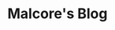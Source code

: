 ---
title: Malcore's Blog
description: Malcore is designed to automate malware analysis and was designed by Internet 2.0’s top malware analysts Thomas Perkins. Malcore’s sandbox powered by AI is designed with speed and scalability. Malcore automates malware analysis, checks files and links.
url: https://blog.malcore.io/
image:
    # url: '/assets/images/cafe.png'
    # alt: 'Cafe'
tags: ['blog', 'malware']
pubDate: 2023-12-02
draft: false
---